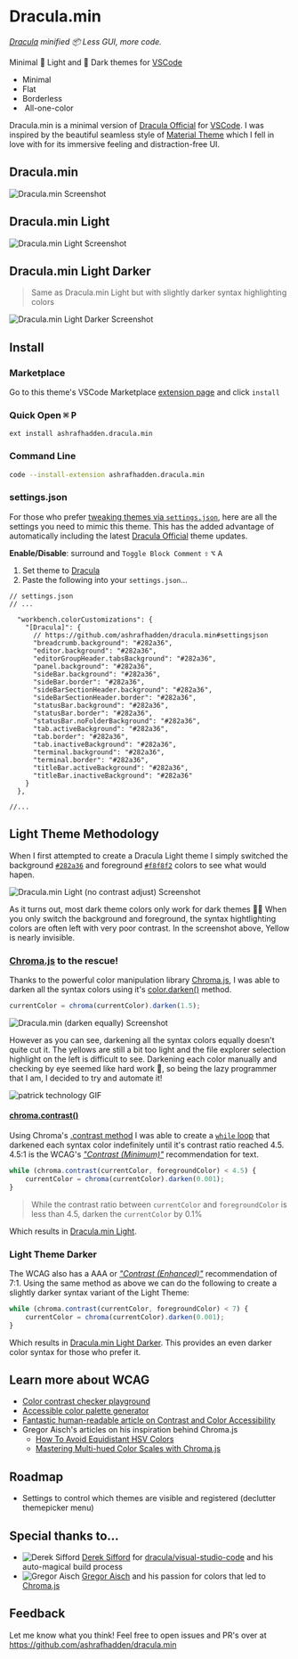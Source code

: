 <!-- 
TODO 
• Add White theme Screenshots 
• Add ## Colors used section
-->

# Dracula.min
_[Dracula](https://marketplace.visualstudio.com/items?itemName=dracula-theme.theme-dracula) minified 📦 Less GUI, more code._

Minimal 🌙 Light and 🔆 Dark themes for [VSCode](https://code.visualstudio.com)

-  Minimal
-  Flat
-  Borderless
-  All-one-color

Dracula.min is a minimal version of [Dracula Official](https://marketplace.visualstudio.com/items?itemName=dracula-theme.theme-dracula) for [VSCode](https://code.visualstudio.com/). I was inspired by the beautiful seamless style of [Material Theme](https://marketplace.visualstudio.com/items?itemName=Equinusocio.vsc-material-theme) which I fell in love with for its immersive feeling and distraction-free UI.

## Dracula.min

![Dracula.min Screenshot](https://raw.githubusercontent.com/ashrafhadden/dracula.min/master/screenshots/dracula.min.png)

## Dracula.min Light

![Dracula.min Light Screenshot](https://raw.githubusercontent.com/ashrafhadden/dracula.min/master/screenshots/dracula.min-light.png)

## Dracula.min Light Darker

> Same as Dracula.min Light but with slightly darker syntax highlighting colors

![Dracula.min Light Darker Screenshot](https://raw.githubusercontent.com/ashrafhadden/dracula.min/master/screenshots/dracula.min-light-darker.png)

## Install

### Marketplace

Go to this theme's VSCode Marketplace [extension page](https://marketplace.visualstudio.com/items?itemName=ashrafhadden.dracula.min) and click `install`

### Quick Open <kbd>⌘</kbd> <kbd>P</kbd>

```
ext install ashrafhadden.dracula.min
```

### Command Line

```bash
code --install-extension ashrafhadden.dracula.min
```

### settings.json

For those who prefer [tweaking themes via `settings.json`](https://code.visualstudio.com/docs/getstarted/themes#_customizing-a-color-theme), here are all the settings you need to mimic this theme. This has the added advantage of automatically including the latest [Dracula Official](https://marketplace.visualstudio.com/items?itemName=dracula-theme.theme-dracula) theme updates.

**Enable/Disable**: surround and `Toggle Block Comment` <kbd>⇧</kbd> <kbd>⌥</kbd> <kbd>A</kbd>

1. Set theme to [Dracula](https://marketplace.visualstudio.com/items?itemName=dracula-theme.theme-dracula)
2. Paste the following into your `settings.json`...

```jsonc
// settings.json
// ...

  "workbench.colorCustomizations": {
    "[Dracula]": {
      // https://github.com/ashrafhadden/dracula.min#settingsjson
      "breadcrumb.background": "#282a36",
      "editor.background": "#282a36",
      "editorGroupHeader.tabsBackground": "#282a36",
      "panel.background": "#282a36",
      "sideBar.background": "#282a36",
      "sideBar.border": "#282a36",
      "sideBarSectionHeader.background": "#282a36",
      "sideBarSectionHeader.border": "#282a36",
      "statusBar.background": "#282a36",
      "statusBar.border": "#282a36",
      "statusBar.noFolderBackground": "#282a36",
      "tab.activeBackground": "#282a36",
      "tab.border": "#282a36",
      "tab.inactiveBackground": "#282a36",
      "terminal.background": "#282a36",
      "terminal.border": "#282a36",
      "titleBar.activeBackground": "#282a36",
      "titleBar.inactiveBackground": "#282a36"
    }
  },

//...
```

## Light Theme Methodology

When I first attempted to create a Dracula Light theme I simply switched the background [`#282a36`](https://github.com/dracula/dracula-theme#color-palette) and foreground [`#f8f8f2`](https://github.com/dracula/dracula-theme#color-palette) colors to see what would hapen.

![Dracula.min Light (no contrast adjust) Screenshot](https://raw.githubusercontent.com/ashrafhadden/dracula.min/master/screenshots/dracula.min-light_no_contrast_adjust.png)

As it turns out, most dark theme colors only work for dark themes 🤷‍♂️ When you only switch the background and foreground, the syntax hightlighting colors
are often left with very poor contrast. In the screenshot above, Yellow is nearly invisible.

### [Chroma.js](https://vis4.net/chromajs) to the rescue!

Thanks to the powerful color manipulation library [Chroma.js](https://github.com/gka/chroma.js), I was able to darken all the syntax colors using it's [color.darken()](https://vis4.net/chromajs/#color-darken) method.

```js
currentColor = chroma(currentColor).darken(1.5);
```

![Dracula.min (darken equally) Screenshot](https://raw.githubusercontent.com/ashrafhadden/dracula.min/master/screenshots/dracula.min_darken_equally.png)

However as you can see, darkening all the syntax colors equally doesn't quite cut it. The yellows are still a bit too light and the file explorer selection highlight on the left is difficult to see. Darkening each color manually and checking by eye seemed like hard work 👀, so being the lazy programmer that I am, I decided to try and automate it!

![patrick technology GIF](https://media1.tenor.com/images/b7a43f2a884a5469c505b3b0838b6aa2/tenor.gif?itemid=5567497)

#### [chroma.contrast()](https://vis4.net/chromajs/#chroma-contrast)

Using Chroma's [.contrast method](https://vis4.net/chromajs/#chroma-contrast) I was able to create a [`while` loop](https://developer.mozilla.org/en-US/docs/Web/JavaScript/Reference/Statements/while) that darkened each syntax color indefinitely until it's contrast ratio reached 4.5. 4.5:1 is the WCAG's [_"Contrast (Minimum)"_](https://www.w3.org/TR/WCAG21/#contrast-minimum) recommendation for text.

```js
while (chroma.contrast(currentColor, foregroundColor) < 4.5) {
    currentColor = chroma(currentColor).darken(0.001);
}
```

> While the contrast ratio between `currentColor` and `foregroundColor` is less than 4.5, darken the `currentColor` by 0.1%

Which results in [Dracula.min Light](#dracula.min-Light).

### Light Theme Darker

The WCAG also has a AAA or [_"Contrast (Enhanced)"_](https://www.w3.org/TR/WCAG21/#contrast-enhanced) recommendation of 7:1. Using the same method as above we can do the following to create a slightly darker syntax variant of the Light Theme:

```js
while (chroma.contrast(currentColor, foregroundColor) < 7) {
    currentColor = chroma(currentColor).darken(0.001);
}
```

Which results in [Dracula.min Light Darker](#dracula.min-Light-Darker).
This provides an even darker color syntax for those who prefer it.

## Learn more about WCAG

-   [Color contrast checker playground](https://webaim.org/resources/contrastchecker/)
-   [Accessible color palette generator](http://colorsafe.co/)
-   [Fantastic human-readable article on Contrast and Color Accessibility](https://webaim.org/articles/contrast/)
-   Gregor Aisch's articles on his inspiration behind Chroma.js
    -   [How To Avoid Equidistant HSV Colors](https://www.vis4.net/blog/2011/12/avoid-equidistant-hsv-colors/)
    -   [Mastering Multi-hued Color Scales with Chroma.js](https://www.vis4.net/blog/2013/09/mastering-multi-hued-color-scales/)

## Roadmap
- Settings to control which themes are visible and registered (declutter themepicker menu)

## Special thanks to...

-   ![Derek Sifford](https://github.com/dsifford.png?size=16) [Derek Sifford](https://github.com/dsifford) for [dracula/visual-studio-code](https://github.com/dracula/visual-studio-code) and his auto-magical build process
-   ![Gregor Aisch](https://github.com/gka.png?size=16) [Gregor Aisch](https://github.com/gka) and his passion for colors that led to [Chroma.js](https://vis4.net/chromajs/)

## Feedback

Let me know what you think! Feel free to open issues and PR's over at https://github.com/ashrafhadden/dracula.min
